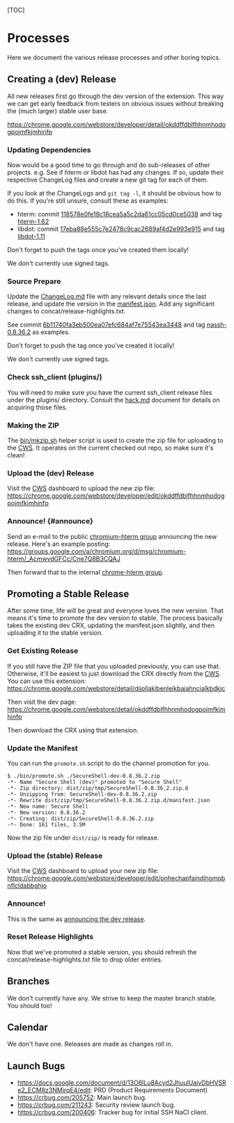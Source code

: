 [TOC]

# Processes

Here we document the various release processes and other boring topics.

## Creating a (dev) Release

All new releases first go through the dev version of the extension.  This way
we can get early feedback from testers on obvious issues without breaking the
(much larger) stable user base.

https://chrome.google.com/webstore/developer/detail/okddffdblfhhnmhodogpojmfkjmhinfp

### Updating Dependencies

Now would be a good time to go through and do sub-releases of other projects.
e.g. See if hterm or libdot has had any changes.  If so, update their respective
ChangeLog files and create a new git tag for each of them.

If you look at the ChangeLogs and `git tag -l`, it should be obvious how to do
this.  If you're still unsure, consult these as examples:

* hterm: commit [118578e0fe18c18cea5a5c2da61cc05cd0ce5038] and tag [hterm-1.62]
* libdot: commit [17eba88e555c7e2478c9cac2689af4d2e993e915] and tag [libdot-1.11]

Don't forget to push the tags once you've created them locally!

We don't currently use signed tags.

[118578e0fe18c18cea5a5c2da61cc05cd0ce5038]: https://chromium.googlesource.com/apps/libapps/+/118578e0fe18c18cea5a5c2da61cc05cd0ce5038^!
[17eba88e555c7e2478c9cac2689af4d2e993e915]: https://chromium.googlesource.com/apps/libapps/+/17eba88e555c7e2478c9cac2689af4d2e993e915^!
[hterm-1.62]: https://chromium.googlesource.com/apps/libapps/+/hterm-1.62
[libdot-1.11]: https://chromium.googlesource.com/apps/libapps/+/libdot-1.11

### Source Prepare

Update the [ChangeLog.md](./ChangeLog.md) file with any relevant details since
the last release, and update the version in the
[manifest.json](../manifest.json).  Add any significant changes to
concat/release-highlights.txt.

See commit [6b11740fa3eb500ea07efc684af7e75543ea3448] and tag [nassh-0.8.36.2]
as examples.

Don't forget to push the tag once you've created it locally!

We don't currently use signed tags.

[6b11740fa3eb500ea07efc684af7e75543ea3448]: https://chromium.googlesource.com/apps/libapps/+/6b11740fa3eb500ea07efc684af7e75543ea3448^!
[nassh-0.8.36.2]: https://chromium.googlesource.com/apps/libapps/+/nassh-0.8.36.2

### Check ssh_client (plugins/)

You will need to make sure you have the current ssh_client release files under
the plugins/ directory.  Consult the [hack.md](./hack.md) document for details
on acquiring those files.

### Making the ZIP

The [bin/mkzip.sh](../bin/mkzip.sh) helper script is used to create the zip
file for uploading to the [CWS].  It operates on the current checked out repo,
so make sure it's clean!

### Upload the (dev) Release

Visit the [CWS] dashboard to upload the new zip file:<br>
https://chrome.google.com/webstore/developer/edit/okddffdblfhhnmhodogpojmfkjmhinfp

### Announce! {#announce}

Send an e-mail to the public [chromium-hterm group] announcing the new release.
Here's an example posting:<br>
https://groups.google.com/a/chromium.org/d/msg/chromium-hterm/_AcmwvdGFCc/Cne7Q8B3CQAJ

Then forward that to the internal [chrome-hterm group].

[chromium-hterm group]: https://groups.google.com/a/chromium.org/forum/?fromgroups#!forum/chromium-hterm
[chrome-hterm group]: http://g/chrome-hterm

## Promoting a Stable Release

After some time, life will be great and everyone loves the new version.  That
means it's time to promote the dev version to stable.  The process basically
takes the existing dev CRX, updating the manifest.json slightly, and then
uploading it to the stable version.

### Get Existing Release

If you still have the ZIP file that you uploaded previously, you can use that.
Otherwise, it'll be easiest to just download the CRX directly from the [CWS].
You can use this extension:<br>
https://chrome.google.com/webstore/detail/dijpllakibenlejkbajahncialkbdkjc

Then visit the dev page:<br>
https://chrome.google.com/webstore/detail/okddffdblfhhnmhodogpojmfkjmhinfp

Then download the CRX using that extension.

### Update the Manifest

You can run the `promote.sh` script to do the channel promotion for you.
```
$ ./bin/promote.sh ./SecureShell-dev-0.8.36.2.zip
-*- Name "Secure Shell (dev)" promoted to "Secure Shell"
-*- Zip directory: dist/zip/tmp/SecureShell-0.8.36.2.zip.d
-*- Unzipping from: SecureShell-dev-0.8.36.2.zip
-*- Rewrite dist/zip/tmp/SecureShell-0.8.36.2.zip.d/manifest.json
-*- New name: Secure Shell
-*- New version: 0.8.36.2
-*- Creating: dist/zip/SecureShell-0.8.36.2.zip
-*- Done: 161 files, 3.5M
```

Now the zip file under `dist/zip/` is ready for release.

### Upload the (stable) Release

Visit the [CWS] dashboard to upload your new zip file:<br>
https://chrome.google.com/webstore/developer/edit/pnhechapfaindjhompbnflcldabbghjo

### Announce!

This is the same as [announcing the dev release](#announce).

### Reset Release Highlights

Now that we've promoted a stable version, you should refresh the
concat/release-highlights.txt file to drop older entries.

## Branches

We don't currently have any.  We strive to keep the master branch stable.
You should too!

## Calendar

We don't have one.  Releases are made as changes roll in.

## Launch Bugs

* https://docs.google.com/document/d/13O6lLu8Acyd2JhuulUaivDbHVSRe2_ECM8z3NMirqE4/edit: PRD (Product Requirements Document)
* https://crbug.com/205752: Main launch bug.
* https://crbug.com/211243: Security review launch bug.
* https://crbug.com/200406: Tracker bug for initial SSH NaCl client.


[CWS]: https://chrome.google.com/webstore
